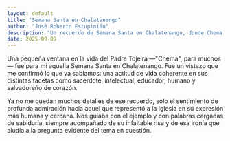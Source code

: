 ```yaml
---
layout: default
title: "Semana Santa en Chalatenango"
author: "José Roberto Estupinián"
description: "Un recuerdo de Semana Santa en Chalatenango, donde Chema mostró su coherencia, humanidad y su ironía siempre acompañada de risa."
date: 2025-09-09
---
```


Una pequeña ventana en la vida del Padre Tojeira —"Chema", para muchos— fue para mí aquella Semana Santa en Chalatenango. Fue un vistazo que me confirmó lo que ya sabíamos: una actitud de vida coherente en sus distintas facetas como sacerdote, intelectual, educador, humano y salvadoreño de corazón.  

Ya no me quedan muchos detalles de ese recuerdo, solo el sentimiento de profunda admiración hacia aquel que representó a la Iglesia en su expresión más humana y cercana. Nos guiaba con el ejemplo y con palabras cargadas de sabiduría, siempre acompañado de su infaltable risa y de esa ironía que aludía a la pregunta evidente del tema en cuestión.
